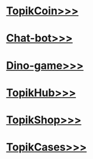 # [TopikCoin>>>](https://eeeerrrrf3.github.io/cliker/eeeerrrrf3.github.io-main/cdc.html)

# [Chat-bot>>>](https://eeeerrrrf3.github.io/ChatGPT/ChatGPT.v.1.1.4.html)

# [Dino-game>>>](https://eeeerrrrf3.github.io/Dinogame/game.html)

# [TopikHub>>>](https://eeeerrrrf3.github.io/TopikHub/top-100-games.html)

# [TopikShop>>>](https://eeeerrrrf3.github.io/Shop/magazin.html)

# [TopikCases>>>](https://eeeerrrrf3.github.io/case/cases.html)
